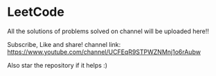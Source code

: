 # LeetCode
All the solutions of problems solved on channel will be uploaded here!! 

Subscribe, Like and share! channel link: https://www.youtube.com/channel/UCFEqR9STPWZNMnj1o6rAubw 

Also star the repository if it helps :)
